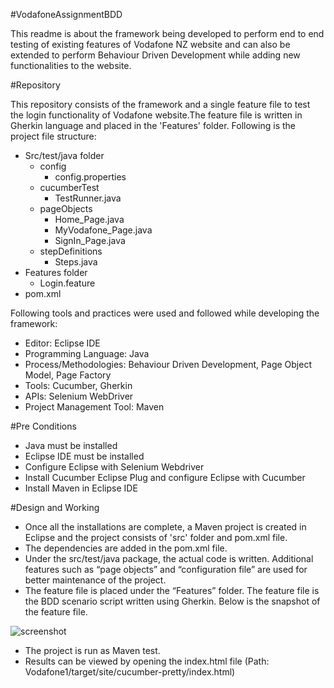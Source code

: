 #VodafoneAssignmentBDD 

This readme is about the framework being developed to perform end to end testing of existing features of Vodafone NZ website and can also be extended to perform Behaviour Driven Development while adding new functionalities to the website.

#Repository

This repository consists of the framework and a single feature file to test the login functionality of Vodafone website.The feature file is written in Gherkin language and placed in the 'Features' folder.
Following is the project file structure:
- Src/test/java folder
    - config
        * config.properties
    -	cucumberTest
        * TestRunner.java
    -	pageObjects
        * Home_Page.java
        * MyVodafone_Page.java
        * SignIn_Page.java
    -	stepDefinitions
        * Steps.java
- Features folder
    - Login.feature
- pom.xml

Following tools and practices were used and followed while developing the framework:
- Editor: Eclipse IDE
- Programming Language: Java
- Process/Methodologies: Behaviour Driven Development, Page Object Model, Page Factory
- Tools: Cucumber, Gherkin
- APIs: Selenium WebDriver
- Project Management Tool: Maven

#Pre Conditions

- Java must be installed
- Eclipse IDE must be installed
- Configure Eclipse with Selenium Webdriver
- Install Cucumber Eclipse Plug and configure Eclipse with Cucumber
- Install Maven in Eclipse IDE

#Design and Working

- Once all the installations are complete, a Maven project is created in Eclipse and the project consists of 'src' folder and pom.xml file.
- The dependencies are added in the pom.xml file.
- Under the src/test/java package, the actual code is written. Additional features such as “page objects” and “configuration file” are used for better maintenance of the project.
- The feature file is placed under the “Features” folder. The feature file is the BDD scenario script written using Gherkin. Below is the snapshot of the feature file.

![screenshot](https://cloud.githubusercontent.com/assets/20948190/19837728/afbf9130-9f24-11e6-92a6-a5bf4ad8d04d.jpg)

- The project is run as Maven test.
- Results can be viewed by opening the index.html file (Path: Vodafone1/target/site/cucumber-pretty/index.html)

